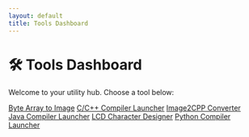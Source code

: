 ```yaml
---
layout: default
title: Tools Dashboard
---
```


<link rel="stylesheet" href="/tools/tools.scss">

# 🛠 Tools Dashboard

Welcome to your utility hub. Choose a tool below:

<div class="tool-buttons">
  <a href="/byte2image/" class="tools-button">Byte Array to Image</a>
  <a href="/C/C++_COMPILER/" class="tools-button">C/C++ Compiler Launcher</a>
  <a href="/image2cpp/" class="tools-button">Image2CPP Converter</a>
  <div class="tools-spacer"></div>
  <a href="/JAVA-COMPILER/" class="tools-button">Java Compiler Launcher</a>
  <a href="/lcdchar/" class="tools-button">LCD Character Designer</a>
  <a href="/PYTHON-COMPILER/" class="tools-button">Python Compiler Launcher</a>
</div>
